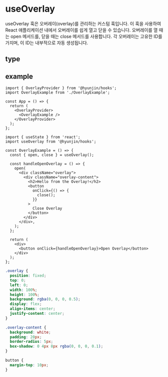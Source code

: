 # useOverlay

useOverlay 훅은 오버레이(overlay)를 관리하는 커스텀 훅입니다. 이 훅을 사용하여 React 애플리케이션 내에서 오버레이를 쉽게 열고 닫을 수 있습니다. 오버레이를 열 때는 open 메서드를, 닫을 때는 close 메서드를 사용합니다. 각 오버레이는 고유한 ID를 가지며, 이 ID는 내부적으로 자동 생성됩니다.

## type

## example

```tsx
import { OverlayProvider } from '@hyunjin/hooks';
import OverlayExample from './OverlayExample';

const App = () => {
  return (
    <OverlayProvider>
      <OverlayExample />
    </OverlayProvider>
  );
};
```

```tsx
import { useState } from 'react';
import useOverlay from '@hyunjin/hooks';

const OverlayExample = () => {
  const { open, close } = useOverlay();

  const handleOpenOverlay = () => {
    open(
      <div className="overlay">
        <div className="overlay-content">
          <h2>Hello from the Overlay!</h2>
          <button
            onClick={() => {
              close();
            }}
          >
            Close Overlay
          </button>
        </div>
      </div>,
    );
  };

  return (
    <div>
      <button onClick={handleOpenOverlay}>Open Overlay</button>
    </div>
  );
};
```

```css
.overlay {
  position: fixed;
  top: 0;
  left: 0;
  width: 100%;
  height: 100%;
  background: rgba(0, 0, 0, 0.5);
  display: flex;
  align-items: center;
  justify-content: center;
}

.overlay-content {
  background: white;
  padding: 20px;
  border-radius: 5px;
  box-shadow: 0 4px 8px rgba(0, 0, 0, 0.1);
}

button {
  margin-top: 10px;
}
```
